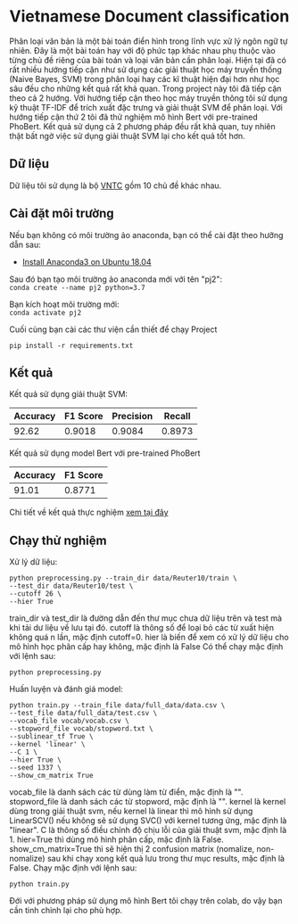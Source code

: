 # Vietnamese Document classification

Phân loại văn bản là một bài toán điển hình trong lĩnh vực xử lý ngôn ngữ tự nhiên.
Đây là một bài toán hay với độ phức tạp khác nhau phụ thuộc vào từng chủ đề riêng của bài toán và loại văn bản cần phân loại.
Hiện tại đã có rất nhiều hướng tiếp cận như sử dụng các giải thuật học máy truyền thống (Naive Bayes, SVM) trong phân loại hay các kĩ thuật hiện đại hơn như học sâu đều cho những kết quả rất khả quan.
Trong project này tôi đã tiếp cận theo cả 2 hướng. Với hướng tiếp cận theo học máy truyền thông tôi sử dụng kỹ thuật TF-IDF để trích xuất đặc trưng và giải thuật SVM để phân loại.
Với hướng tiếp cận thứ 2 tôi đã thử nghiệm mô hình Bert với pre-trained PhoBert. Kết quả sử dụng cả 2 phương pháp đều rất khả quan, tuy nhiên thật bất ngờ việc sử dụng giải thuật SVM lại cho kết quả tốt hơn.

## Dữ liệu
Dữ liệu tôi sử dụng là bộ [VNTC](https://github.com/duyvuleo/VNTC/tree/master/Data/10Topics
) gồm 10 chủ đề khác nhau.

## Cài đặt môi trường
Nếu bạn không có môi trường ảo anaconda, bạn có thể cài đặt theo hưỡng dẫn sau:
- [Install Anaconda3 on Ubuntu 18.04](https://www.digitalocean.com/community/tutorials/how-to-install-anaconda-on-ubuntu-18-04-quickstart)

Sau đó bạn tạo môi trường ảo anaconda mới với tên "pj2":<br>
`conda create --name pj2 python=3.7`

Bạn kích hoạt môi trường mới:<br>
`conda activate pj2`

Cuối cùng bạn cài các thư viện cần thiết để chạy Project
```
pip install -r requirements.txt
```

## Kết quả

Kết quả sử dụng giải thuật SVM:

|Accuracy | F1 Score| Precision | Recall|
|--- | ---| ---| ---|
|92.62 |0.9018 |0.9084 |0.8973 |

Kết quả sử dụng model Bert với pre-trained PhoBert

|Accuracy | F1 Score|
|--- | ---|
|91.01 |0.8771|

Chi tiết về kết quả thực nghiệm [xem tại đây](https://docs.google.com/document/d/1FMTxcXtL3WpKLVQ3lzIRQ5nX_dVXDlzS7a6omW6E93I/edit?usp=sharing)

## Chạy thử nghiệm
Xử lý dữ liệu:
```
python preprocessing.py --train_dir data/Reuter10/train \
--test_dir data/Reuter10/test \
--cutoff 26 \
--hier True
```

train_dir và test_dir là đường dẫn đến thư mục chưa dữ liệu trên và test mà khi tải dư liệu về lưu tại đó.
cutoff là thông số để loại bỏ các từ xuất hiện không quá n lần, mặc định cutoff=0.
hier là biến để xem có xử lý dữ liệu cho mô hình học phân cấp hay không, mặc định là False
Có thể chạy mặc định với lệnh sau:

```
python preprocessing.py
```
Huấn luyện và đánh giá model:
```
python train.py --train_file data/full_data/data.csv \
--test_file data/full_data/test.csv \
--vocab_file vocab/vocab.csv \
--stopword_file vocab/stopword.txt \
--sublinear_tf True \
--kernel 'linear' \
--C 1 \
--hier True \
--seed 1337 \
--show_cm_matrix True
```
vocab_file là danh sách các từ dùng làm từ điển, mặc định là "".
stopword_file là danh sách các từ stopword, mặc định là "". 
kernel là kernel dùng trong giải thuật svm, nếu kernel là linear thì mô hình sử dụng LinearSCV() nếu không sẽ sử dụng SVC() với kernel tương ứng, mặc định là "linear".
C là thông số điều chỉnh độ chịu lỗi của giải thuật svm, mặc định là 1.
hier=True thì dùng mô hình phân cấp, mặc định là False.
show_cm_matrix=True thì sẽ hiện thị 2 confusion matrix (nomalize, non-nomalize) sau khi chạy xong kết quả lưu trong thư mục results, mặc định là False.
Chạy mặc định với lệnh sau:
```
python train.py
```

Đới với phương pháp sử dụng mô hình Bert tôi chạy trên colab, do vậy bạn cần tinh chỉnh lại cho phù hợp.

